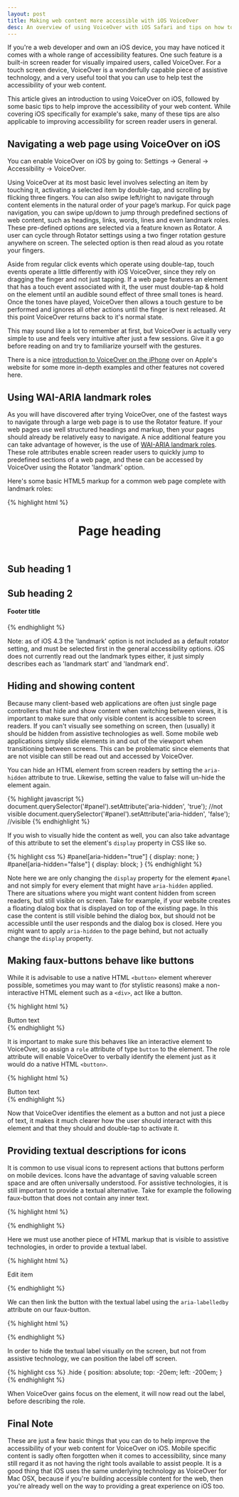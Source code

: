 ```yaml
---
layout: post
title: Making web content more accessible with iOS VoiceOver
desc: An overview of using VoiceOver with iOS Safari and tips on how to make your web content more accessible
---
```


If you're a web developer and own an iOS device, you may have noticed it comes with a whole range of accessibility features. One such feature is a built-in screen reader for visually impaired users, called VoiceOver. For a touch screen device, VoiceOver is a wonderfully capable piece of assistive technology, and a very useful tool that you can use to help test the accessibility of your web content.

This article gives an introduction to using VoiceOver on iOS, followed by some basic tips to help improve the accessibility of your web content. While covering iOS specifically for example's sake, many of these tips are also applicable to improving accessibility for screen reader users in general.

Navigating a web page using VoiceOver on iOS
--------------------------------------------

You can enable VoiceOver on iOS by going to: Settings -> General -> Accessibility -> VoiceOver.

Using VoiceOver at its most basic level involves selecting an item by touching it, activating a selected item by double-tap, and scrolling by flicking three fingers. You can also swipe left/right to navigate through content elements in the natural order of your page’s markup. For quick page navigation, you can swipe up/down to jump through predefined sections of web content, such as headings, links, words, lines and even landmark roles. These pre-defined options are selected via a feature known as Rotator. A user can cycle through Rotator settings using a two finger rotation gesture anywhere on screen. The selected option is then read aloud as you rotate your fingers.

Aside from regular click events which operate using double-tap, touch events operate a little differently with iOS VoiceOver, since they rely on dragging the finger and not just tapping. If a web page features an element that has a touch event associated with it, the user must double-tap & hold on the element until an audible sound effect of three small tones is heard. Once the tones have played, VoiceOver then allows a touch gesture to be performed and ignores all other actions until the finger is next released. At this point VoiceOver returns back to it's normal state.

This may sound like a lot to remember at first, but VoiceOver is actually very simple to use and feels very intuitive after just a few sessions. Give it a go before reading on and try to familiarize yourself with the gestures.

There is a nice [introduction to VoiceOver on the iPhone](http://www.apple.com/accessibility/iphone/vision.html) over on Apple's website for some more in-depth examples and other features not covered here.

Using WAI-ARIA landmark roles
-----------------------------

As you will have discovered after trying VoiceOver, one of the fastest ways to navigate through a large web page is to use the Rotator feature. If your web pages use well structured headings and markup, then your pages should already be relatively easy to navigate. A nice additional feature you can take advantage of however, is the use of [WAI-ARIA landmark roles](http://www.w3.org/WAI/PF/aria-practices/). These role attributes enable screen reader users to quickly jump to predefined sections of a web page, and these can be accessed by VoiceOver using the Rotator 'landmark' option.

Here's some basic HTML5 markup for a common web page complete with landmark roles:

{% highlight html %}
<header role="banner">
    <h1>Page heading</h1>
</header>

<div role="main">
    <section role="region">
        <h2>Sub heading 1</h2>
     </section>
    <section role="region">
        <h2>Sub heading 2</h2>
    </section>
</div>

<footer role="contentinfo">
     <h4>Footer title</h4>
</footer>
{% endhighlight %}

Note: as of iOS 4.3 the 'landmark' option is not included as a default rotator setting, and must be selected first in the general accessibility options. iOS does not currently read out the landmark types either, it just simply describes each as 'landmark start' and 'landmark end'.

Hiding and showing content
--------------------------

Because many client-based web applications are often just single page controllers that hide and show content when switching between views, it is important to make sure that only visible content is accessible to screen readers. If you can't visually see something on screen, then (usually) it should be hidden from assistive technologies as well. Some mobile web applications simply slide elements in and out of the viewport when transitioning between screens. This can be problematic since elements that are not visible can still be read out and accessed by VoiceOver.

You can hide an HTML element from screen readers by setting the `aria-hidden` attribute to true. Likewise, setting the value to false will un-hide the element again.

{% highlight javascript %}
document.querySelector('#panel').setAttribute('aria-hidden', 'true'); //not visible
document.querySelector('#panel').setAttribute('aria-hidden', 'false'); //visible
{% endhighlight %}

If you wish to visually hide the content as well, you can also take advantage of this attribute to set the element's `display` property in CSS like so.

{% highlight css %}
#panel[aria-hidden="true"] { display: none; }
#panel[aria-hidden="false"] { display: block; }
{% endhighlight %}

Note here we are only changing the `display` property for the element `#panel` and not simply for every element that might have `aria-hidden` applied. There are situations where you might want content hidden from screen readers, but still visible on screen. Take for example, if your website creates a floating dialog box that is displayed on top of the existing page. In this case the content is still visible behind the dialog box, but should not be accessible until the user responds and the dialog box is closed. Here you might want to apply `aria-hidden` to the page behind, but not actually change the `display` property.

Making faux-buttons behave like buttons
---------------------------------------

While it is advisable to use a native HTML `<button>` element wherever possible, sometimes you may want to (for stylistic reasons) make a non-interactive HTML element such as a `<div>`, act like a button.

{% highlight html %}
<div id="my-button">Button text</div>
{% endhighlight %}

It is important to make sure this behaves like an interactive element to VoiceOver, so assign a `role` attribute of type `button` to the element. The role attribute will enable VoiceOver to verbally identify the element just as it would do a native HTML `<button>`.

{% highlight html %}
<div id="my-button" role="button">Button text</div>
{% endhighlight %}

Now that VoiceOver identifies the element as a button and not just a piece of text, it makes it much clearer how the user should interact with this element and that they should and double-tap to activate it.

Providing textual descriptions for icons
----------------------------------------

It is common to use visual icons to represent actions that buttons perform on mobile devices. Icons have the advantage of saving valuable screen space and are often universally understood. For assistive technologies, it is still important to provide a textual alternative. Take for example the following faux-button that does not contain any inner text.

{% highlight html %}
<div id="edit-button" role="button"></div>
{% endhighlight %}

Here we must use another piece of HTML markup that is visible to assistive technologies, in order to provide a textual label.

{% highlight html %}
<p class="hide" id="edit-label">Edit item</p>
{% endhighlight %}

We can then link the button with the textual label using the `aria-labelledby` attribute on our faux-button.

{% highlight html %}
<div id="edit-button" role="button" aria-labelledby="edit-label"></div>
{% endhighlight %}

In order to hide the textual label visually on the screen, but not from assistive technology, we can position the label off screen.

{% highlight css %}
.hide {
	position: absolute;
	top: -20em;
	left: -200em;
}
{% endhighlight %}

When VoiceOver gains focus on the element, it will now read out the label, before describing the role.

Final Note
----------

These are just a few basic things that you can do to help improve the accessibility of your web content for VoiceOver on iOS. Mobile specific content is sadly often forgotten when it comes to accessibility, since many still regard it as not having the right tools available to assist people. It is a good thing that iOS uses the same underlying technology as VoiceOver for Mac OSX, because if you're building accessible content for the web, then you're already well on the way to providing a great experience on iOS too.